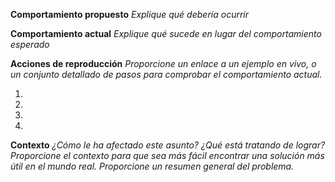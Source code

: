 **Comportamiento propuesto**
_Explique qué debería ocurrir_

**Comportamiento actual**
_Explique qué sucede en lugar del comportamiento esperado_

**Acciones de reproducción**
_Proporcione un enlace a un ejemplo en vivo, o un conjunto detallado de pasos para comprobar el comportamiento actual._

1.
2.
3.
4.

**Contexto**
_¿Cómo le ha afectado este asunto? ¿Qué está tratando de lograr? Proporcione el contexto para que sea más fácil encontrar una solución más útil en el mundo real. Proporcione un resumen general del problema._
